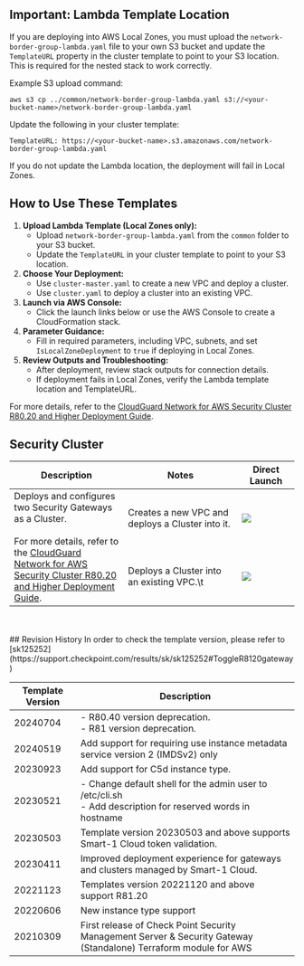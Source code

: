 ## Important: Lambda Template Location
If you are deploying into AWS Local Zones, you must upload the `network-border-group-lambda.yaml` file to your own S3 bucket and update the `TemplateURL` property in the cluster template to point to your S3 location. This is required for the nested stack to work correctly.

Example S3 upload command:
```
aws s3 cp ../common/network-border-group-lambda.yaml s3://<your-bucket-name>/network-border-group-lambda.yaml
```

Update the following in your cluster template:
```
TemplateURL: https://<your-bucket-name>.s3.amazonaws.com/network-border-group-lambda.yaml
```

If you do not update the Lambda location, the deployment will fail in Local Zones.

## How to Use These Templates
1. **Upload Lambda Template (Local Zones only):**
   - Upload `network-border-group-lambda.yaml` from the `common` folder to your S3 bucket.
   - Update the `TemplateURL` in your cluster template to point to your S3 location.
2. **Choose Your Deployment:**
   - Use `cluster-master.yaml` to create a new VPC and deploy a cluster.
   - Use `cluster.yaml` to deploy a cluster into an existing VPC.
3. **Launch via AWS Console:**
   - Click the launch links below or use the AWS Console to create a CloudFormation stack.
4. **Parameter Guidance:**
   - Fill in required parameters, including VPC, subnets, and set `IsLocalZoneDeployment` to `true` if deploying in Local Zones.
5. **Review Outputs and Troubleshooting:**
   - After deployment, review stack outputs for connection details.
   - If deployment fails in Local Zones, verify the Lambda template location and TemplateURL.

For more details, refer to the [CloudGuard Network for AWS Security Cluster R80.20 and Higher Deployment Guide](https://sc1.checkpoint.com/documents/IaaS/WebAdminGuides/EN/CloudGuard_Network_for_AWS_Cluster_DeploymentGuide/Default.htm).

## Security Cluster

<table>
    <thead>
        <tr>
            <th>Description</th>
            <th>Notes</th>
            <th>Direct Launch</th>
        </tr>
    </thead>
    <tbody>
        <tr>
            <td rowspan="2" width="40%">
           Deploys and configures two Security Gateways as a Cluster.<br/><br/>For more details, refer to the <a href="https://sc1.checkpoint.com/documents/IaaS/WebAdminGuides/EN/CloudGuard_Network_for_AWS_Cluster_DeploymentGuide/Default.htm">CloudGuard Network for AWS Security Cluster R80.20 and Higher Deployment Guide</a>. 
            </td>
            <td width="40%">Creates a new VPC and deploys a Cluster into it.</td>
            <td><a href="https://console.aws.amazon.com/cloudformation/home#/stacks/create/review?templateURL=https://cgi-cfts.s3.amazonaws.com/cluster/cluster-master.yaml&stackName=Check-Point-Cluster"><img src="../../images/launch.png"/></a></td>
        </tr>
        <tr>
            <td width="40%">Deploys a Cluster into an existing VPC.\t</td>
            <td><a href="https://console.aws.amazon.com/cloudformation/home#/stacks/create/review?templateURL=https://cgi-cfts.s3.amazonaws.com/cluster/cluster.yaml&stackName=Check-Point-Cluster"><img src="../../images/launch.png"/></a></td>
        </tr>
    </tbody>
</table>
<br/>
<br/>
## Revision History
In order to check the template version, please refer to [sk125252](https://support.checkpoint.com/results/sk/sk125252#ToggleR8120gateway)

| Template Version | Description                                                                                                      |
|------------------|------------------------------------------------------------------------------------------------------------------|
| 20240704         | - R80.40 version deprecation.<br/>- R81 version deprecation.                                                     |
| 20240519         | Add support for requiring use instance metadata service version 2 (IMDSv2) only                                  |
| 20230923         | Add support for C5d instance type.                                                                               |
| 20230521         | - Change default shell for the admin user to /etc/cli.sh<br/>- Add description for reserved words in hostname    |
| 20230503         | Template version 20230503 and above supports Smart-1 Cloud token validation.                                     |
| 20230411         | Improved deployment experience for gateways and clusters managed by Smart-1 Cloud.                               |
| 20221123         | Templates version 20221120 and above support R81.20                                                              |
| 20220606         | New instance type support                                                                                        |
| 20210309         | First release of Check Point Security Management Server & Security Gateway (Standalone) Terraform module for AWS |

